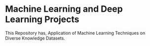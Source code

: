 # Machine Learning and Deep Learning Projects
This Repository has, Application of Machine Learning Techniques on Diverse Knowledge Datasets.
